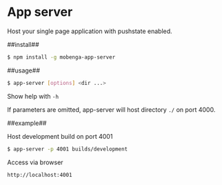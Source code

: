 # App server

Host your single page application with pushstate enabled.

##install##

```bash
$ npm install -g mobenga-app-server
```

##usage##

```bash
$ app-server [options] <dir ...>
```

Show help with ``-h``

If parameters are omitted, app-server will host directory ``./`` on port 4000.

##example##

Host development build on port 4001

```bash
$ app-server -p 4001 builds/development
```

Access via browser

```
http://localhost:4001
```